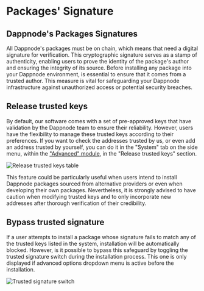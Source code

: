 # Packages' Signature

## Dappnode's Packages Signatures

All Dappnode's packages must be on chain, which means that need a digital signature for verification. This cryptographic signature serves as a stamp of authenticity, enabling users to prove the identity of the package's author and ensuring the integrity of its source. Before installing any package into your Dappnode environment, is essential to ensure that it comes from a trusted author. This measure is vital for safeguarding your Dappnode infrastructure against unauthorized access or potential security breaches.

## Release trusted keys

By default, our software comes with a set of pre-approved keys that have validation by the Dappnode team to ensure their reliability. However, users have the flexibility to manage these trusted keys according to their preferences. If you want to check the addresses trusted by us, or even add an address trusted by yourself, you can do it in the "System" tab on the side menu, within the ["Advanced" module](http://my.dappnode/system/advanced), in the "Release trusted keys" section.

![Release trusted keys table](/img/release-trusted-keys.png)

This feature could be particularly useful when users intend to install Dappnode packages sourced from alternative providers or even when developing their own packages. Nevertheless, it is strongly advised to have caution when modifying trusted keys and to only incorporate new addresses after thorough verification of their credibility.

## Bypass trusted signature

If a user attempts to install a package whose signature fails to match any of the trusted keys listed in the system, installation will be automatically blocked. However, is it possible to bypass this safeguard by toggling the trusted signature switch during the installation process. This one is only displayed if advanced options dropdown menu is active before the installation.

![Trusted signature switch](/img/signed-safe-switch.png)
